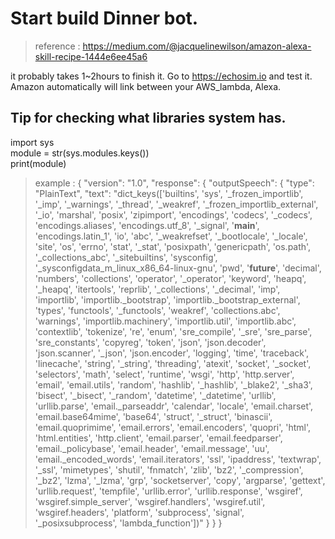 # Start build Dinner bot.

> reference : https://medium.com/@jacquelinewilson/amazon-alexa-skill-recipe-1444e6ee45a6


it probably takes 1~2hours to finish it.
Go to https://echosim.io and test it.
Amazon automatically will link between your AWS_lambda, Alexa.


## Tip for checking what libraries system has.
import sys<br/>
module = str(sys.modules.keys())<br/>
print(module)

> example : 
{
  "version": "1.0",
  "response": {
    "outputSpeech": {
      "type": "PlainText",
      "text": "dict_keys(['builtins', 'sys', '_frozen_importlib', '_imp', '_warnings', '_thread', '_weakref', '_frozen_importlib_external', '_io', 'marshal', 'posix', 'zipimport', 'encodings', 'codecs', '_codecs', 'encodings.aliases', 'encodings.utf_8', '_signal', '__main__', 'encodings.latin_1', 'io', 'abc', '_weakrefset', '_bootlocale', '_locale', 'site', 'os', 'errno', 'stat', '_stat', 'posixpath', 'genericpath', 'os.path', '_collections_abc', '_sitebuiltins', 'sysconfig', '_sysconfigdata_m_linux_x86_64-linux-gnu', 'pwd', '__future__', 'decimal', 'numbers', 'collections', 'operator', '_operator', 'keyword', 'heapq', '_heapq', 'itertools', 'reprlib', '_collections', '_decimal', 'imp', 'importlib', 'importlib._bootstrap', 'importlib._bootstrap_external', 'types', 'functools', '_functools', 'weakref', 'collections.abc', 'warnings', 'importlib.machinery', 'importlib.util', 'importlib.abc', 'contextlib', 'tokenize', 're', 'enum', 'sre_compile', '_sre', 'sre_parse', 'sre_constants', 'copyreg', 'token', 'json', 'json.decoder', 'json.scanner', '_json', 'json.encoder', 'logging', 'time', 'traceback', 'linecache', 'string', '_string', 'threading', 'atexit', 'socket', '_socket', 'selectors', 'math', 'select', 'runtime', 'wsgi', 'http', 'http.server', 'email', 'email.utils', 'random', 'hashlib', '_hashlib', '_blake2', '_sha3', 'bisect', '_bisect', '_random', 'datetime', '_datetime', 'urllib', 'urllib.parse', 'email._parseaddr', 'calendar', 'locale', 'email.charset', 'email.base64mime', 'base64', 'struct', '_struct', 'binascii', 'email.quoprimime', 'email.errors', 'email.encoders', 'quopri', 'html', 'html.entities', 'http.client', 'email.parser', 'email.feedparser', 'email._policybase', 'email.header', 'email.message', 'uu', 'email._encoded_words', 'email.iterators', 'ssl', 'ipaddress', 'textwrap', '_ssl', 'mimetypes', 'shutil', 'fnmatch', 'zlib', 'bz2', '_compression', '_bz2', 'lzma', '_lzma', 'grp', 'socketserver', 'copy', 'argparse', 'gettext', 'urllib.request', 'tempfile', 'urllib.error', 'urllib.response', 'wsgiref', 'wsgiref.simple_server', 'wsgiref.handlers', 'wsgiref.util', 'wsgiref.headers', 'platform', 'subprocess', 'signal', '_posixsubprocess', 'lambda_function'])"
    }
  }
}

